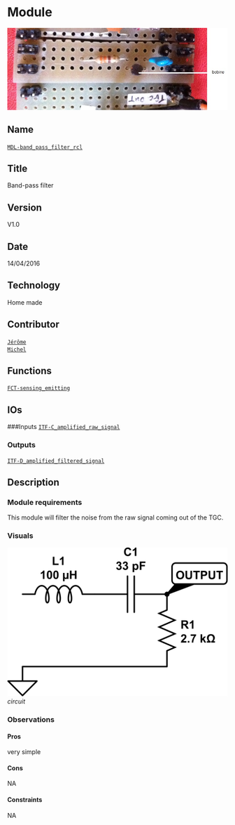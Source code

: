 # Module
![](viewme.jpg)

## Name
[`MDL-band_pass_filter_rcl`]()

## Title
Band-pass filter

## Version
V1.0  

## Date
14/04/2016  

## Technology
Home made
 
## Contributor
[`Jérôme`](../../contributors/CTB-jerome)  
[`Michel`](../../contributors/CTB-michel) 

## Functions
[`FCT-sensing_emitting`](../../functions/FCT-sensing_emitting)  

## IOs

###Inputs
[`ITF-C_amplified_raw_signal`](../../interfaces/ITF-C_amplified_raw_signal)  

### Outputs
[`ITF-D_amplified_filtered_signal`](../../interfaces/ITF-D_amplified_filtered_signal)  

## Description

### Module requirements
This module will filter the noise from the raw signal coming out of the TGC.

### Visuals
![circuit](/modules/MDL-band_pass_filter_rcl/images/scheme.jpg)  
*circuit*    

### Observations

#### Pros
very simple

#### Cons
NA  

#### Constraints
NA
 
